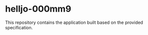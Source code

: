 # helljo-000mm9

This repository contains the application built based on the provided specification.